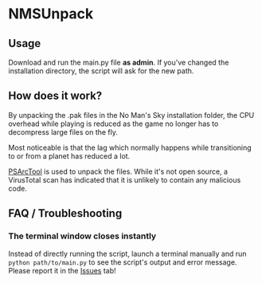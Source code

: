 # NMSUnpack

## Usage
Download and run the main.py file **as admin**.
If you've changed the installation directory, the script will ask for the new path.

## How does it work?
By unpacking the .pak files in the No Man's Sky installation folder, the CPU overhead while playing is reduced as the game no longer has to decompress large files on the fly.

Most noticeable is that the lag which normally happens while transitioning to or from a planet has reduced a lot.

[PSArcTool](https://github.com/periander/PSArcTool) is used to unpack the files. While it's not open source, a VirusTotal scan has indicated that it is unlikely to contain any malicious code.

## FAQ / Troubleshooting
### The terminal window closes instantly
Instead of directly running the script, launch a terminal manually and run `python path/to/main.py` to see the script's output and error message.
Please report it in the [Issues](https://github.com/Swarkin/NMSUnpack/issues) tab!
